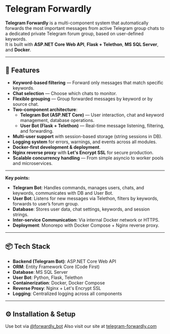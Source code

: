 # Telegram Forwardly

**Telegram Forwardly** is a multi-component system that automatically forwards the most important messages from active Telegram group chats to a dedicated private Telegram forum group, based on user-defined keywords.  
It is built with **ASP.NET Core Web API**, **Flask + Telethon**, **MS SQL Server**, and **Docker**.

---

## 🚀 Features

- **Keyword-based filtering** — Forward only messages that match specific keywords.
- **Chat selection** — Choose which chats to monitor.
- **Flexible grouping** — Group forwarded messages by keyword or by source chat.
- **Two-component architecture**:
  - **Telegram Bot (ASP.NET Core)** — User interaction, chat and keyword management, database operations.
  - **User Bot (Flask + Telethon)** — Real-time message listening, filtering, and forwarding.
- **Multi-user support** with session-based storage (string sessions in DB).
- **Logging system** for errors, warnings, and events across all modules.
- **Docker-first development & deployment**.
- **Nginx reverse proxy** with **Let's Encrypt SSL** for secure production.
- **Scalable concurrency handling** — From simple asyncio to worker pools and microservices.

---

**Key points:**
- **Telegram Bot**: Handles commands, manages users, chats, and keywords, communicates with DB and User Bot.
- **User Bot**: Listens for new messages via Telethon, filters by keywords, forwards to user’s forum group.
- **Database**: Stores user data, chat settings, keywords, and session strings.
- **Inter-service Communication**: Via internal Docker network or HTTPS.
- **Deployment**: Monorepo with Docker Compose + Nginx reverse proxy.

---

## 📦 Tech Stack

- **Backend (Telegram Bot)**: ASP.NET Core Web API
- **ORM**: Entity Framework Core (Code First)
- **Database**: MS SQL Server
- **User Bot**: Python, Flask, Telethon
- **Containerization**: Docker, Docker Compose
- **Reverse Proxy**: Nginx + Let's Encrypt SSL
- **Logging**: Centralized logging across all components

---

## ⚙️ Installation & Setup

Use bot via [@forwardly_bot](https://t.me/forwardly_bot) 
Also visit our site at [telegram-forwardly.com](https://telegram-forwardly.com)
